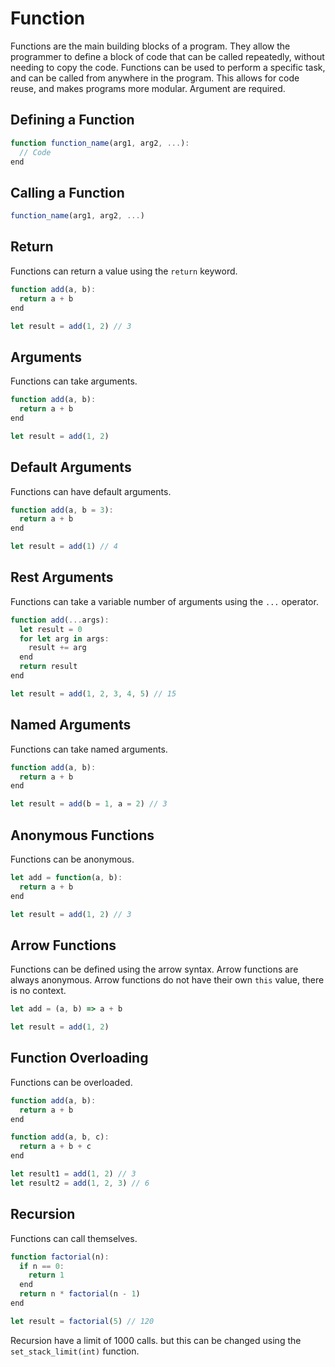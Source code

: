# Function

Functions are the main building blocks of a program. They allow the programmer to define a block of code that can be called repeatedly, without needing to copy the code. Functions can be used to perform a specific task, and can be called from anywhere in the program. This allows for code reuse, and makes programs more modular. Argument are required.

## Defining a Function

```js
function function_name(arg1, arg2, ...):
  // Code
end
```

## Calling a Function

```js
function_name(arg1, arg2, ...)
```

## Return

Functions can return a value using the `return` keyword.

```js
function add(a, b):
  return a + b
end

let result = add(1, 2) // 3
```

## Arguments

Functions can take arguments.

```js
function add(a, b):
  return a + b
end

let result = add(1, 2)
```

## Default Arguments

Functions can have default arguments.

```js
function add(a, b = 3):
  return a + b
end

let result = add(1) // 4
```

## Rest Arguments

Functions can take a variable number of arguments using the `...` operator.

```js
function add(...args):
  let result = 0
  for let arg in args:
    result += arg
  end
  return result
end

let result = add(1, 2, 3, 4, 5) // 15
```

## Named Arguments

Functions can take named arguments.

```js
function add(a, b):
  return a + b
end

let result = add(b = 1, a = 2) // 3
```

## Anonymous Functions

Functions can be anonymous.

```js
let add = function(a, b):
  return a + b
end

let result = add(1, 2) // 3
```

## Arrow Functions

Functions can be defined using the arrow syntax.
Arrow functions are always anonymous.
Arrow functions do not have their own `this` value, there is no context.

```js
let add = (a, b) => a + b

let result = add(1, 2)
```

## Function Overloading

Functions can be overloaded.

```js
function add(a, b):
  return a + b
end

function add(a, b, c):
  return a + b + c
end

let result1 = add(1, 2) // 3
let result2 = add(1, 2, 3) // 6
```

## Recursion

Functions can call themselves.

```js
function factorial(n):
  if n == 0:
    return 1
  end
  return n * factorial(n - 1)
end

let result = factorial(5) // 120
```

Recursion have a limit of 1000 calls. but this can be changed using the `set_stack_limit(int)` function.
